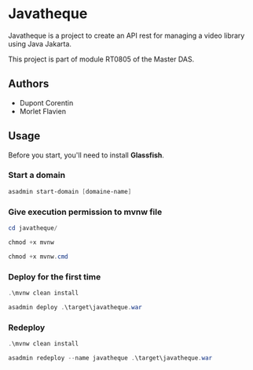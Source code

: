 # Javatheque

Javatheque is a project to create an API rest for managing a video library using Java Jakarta.

This project is part of module RT0805 of the Master DAS.
## Authors

- Dupont Corentin
- Morlet Flavien

## Usage

Before you start, you'll need to install **Glassfish**.

### Start a domain

```powershell
asadmin start-domain [domaine-name]
```
### Give execution permission to mvnw file
```powershell
cd javatheque/

chmod +x mvnw

chmod +x mvnw.cmd
```

### Deploy for the first time

```powershell
.\mvnw clean install

asadmin deploy .\target\javatheque.war
```

### Redeploy

```powershell
.\mvnw clean install

asadmin redeploy --name javatheque .\target\javatheque.war
```

